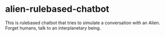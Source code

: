 # alien-rulebased-chatbot
 
This is rulebased chatbot that tries to simulate a conversation with an Alien. Forget humans, talk to an interplanetary being.